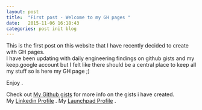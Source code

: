 ```yaml
---
layout: post
title:  "First post - Welcome to my GH pages "
date:   2015-11-06 16:18:43
categories: post init blog
---
```

This is the first post on this website that I have recently decided to create with GH pages.  
I have been updating with daily engineering findings on github gists and my keep.google account but I felt like there should be a central place to keep all my stuff so is here my GH page ;) 

Enjoy .

Check out  [My Github gists][gists] for more info on the gists i have created.  
My [Linkedin Profile][linkedin] .
My [Launchpad Profile][launchpad] .

[gists]:      https://gist.github.com/hayderimran7
[linkedin]:   https://www.linkedin.com/pub/imran-hayder/92/282/5b1
[launchpad]: https://launchpad.net/~hayderimran7